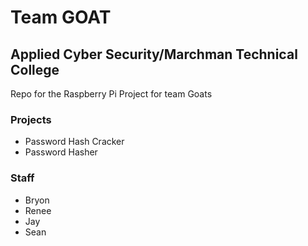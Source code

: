 # Team GOAT
## Applied Cyber Security/Marchman Technical College 

Repo for the Raspberry Pi Project for team Goats


### Projects

- Password Hash Cracker
- Password Hasher

### Staff

- Bryon
- Renee
- Jay
- Sean
